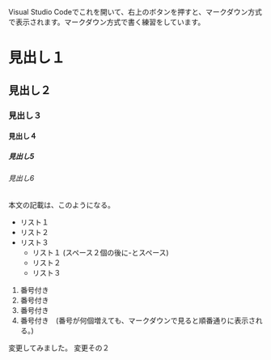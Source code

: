 Visual Studio Codeでこれを開いて、右上のボタンを押すと、マークダウン方式で表示されます。マークダウン方式で書く練習をしています。

# 見出し１
## 見出し２
### 見出し３
#### 見出し４
##### 見出し5
###### 見出し6


本文の記載は、このようになる。

- リスト１
- リスト２
- リスト３
  - リスト１ (スペース２個の後に-とスペース)
  - リスト２
  - リスト３

1. 番号付き
1. 番号付き
1. 番号付き
1. 番号付き　(番号が何個増えても、マークダウンで見ると順番通りに表示される。) 

変更してみました。
変更その２